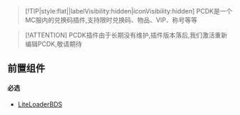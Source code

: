 > [!TIP|style:flat||labelVisibility:hidden|iconVisibility:hidden] PCDK是一个MC服内的兑换码插件,支持限时兑换码、物品、VIP、称号等等

> [!ATTENTION] PCDK插件由于长期没有维护,插件版本落后,我们激活重新编辑PCDK,敬请期待

## 前置组件
#### 必选
- [LiteLoaderBDS](https://www.minebbs.com/liteloader/)

